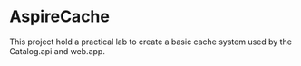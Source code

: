 
# AspireCache

This project hold a practical lab to create a basic cache system used by the Catalog.api and web.app.